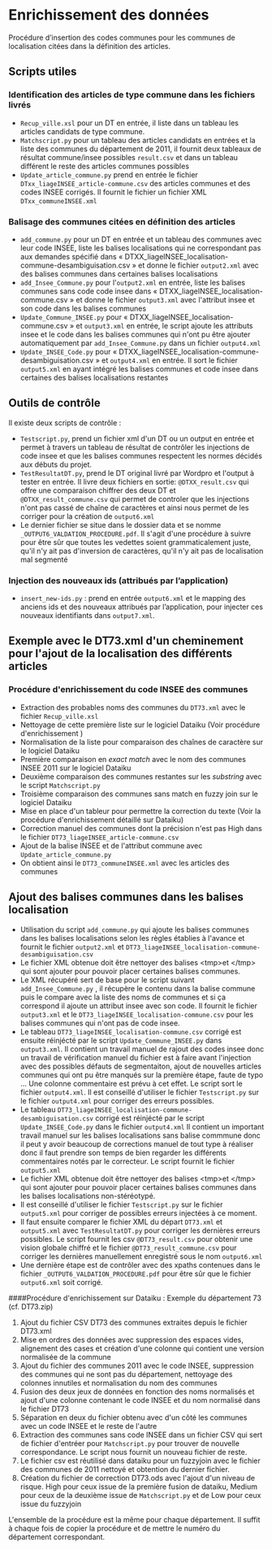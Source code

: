 Enrichissement des données
===

Procédure d’insertion des codes communes pour les communes de localisation citées dans la définition des articles.

## Scripts utiles

### Identification des articles de type commune dans les fichiers livrés
- `Recup_ville.xsl` pour un DT en entrée, il liste dans un tableau les articles candidats de type commune.
- `Matchscript.py` pour un tableau des articles candidats en entrées et la liste des communes du département de 2011, il fournit deux tableaux de résultat commune/insee possibles `result.csv` et dans un tableau différent le reste des articles communes possibles
- `Update_article_commune.py` prend en entrée le fichier `DTxx_liageINSEE_article-commune.csv` des articles communes et des codes INSEE corrigés. Il fournit le fichier un fichier XML `DTxx_communeINSEE.xml`


### Balisage des communes citées en définition des articles
- `add_commune.py` pour un DT en entrée et un tableau des communes avec leur code INSEE, liste les balises localisations qui ne correspondant pas aux demandes spécifié dans « DTXX_liageINSEE_localisation-commune-desambiguisation.csv » et donne le fichier `output2.xml` avec des balises communes dans certaines balises localisations
- `add_Insee_Commune.py` pour l'`output2.xml` en entrée, liste les balises communes sans code code insee dans « DTXX_liageINSEE_localisation-commune.csv » et donne le fichier `output3.xml` avec l'attribut insee et son code dans les balises communes
- `Update_Commune_INSEE.py` pour « DTXX_liageINSEE_localisation-commune.csv » et `output3.xml` en entrée, le script ajoute les attributs insee et le code dans les balises communes qui n'ont pu être ajouter automatiquement par `add_Insee_Commune.py` dans un fichier `output4.xml`
- `Update_INSEE_Code.py` pour « DTXX_liageINSEE_localisation-commune-desambiguisation.csv »  et `output4.xml` en entrée. Il sort le fichier `output5.xml` en ayant intégré les balises communes et code insee dans certaines des balises localisations restantes

## Outils de contrôle
Il existe deux scripts de contrôle :

- `Testscript.py`, prend un fichier xml d'un DT ou un output en entrée et permet à travers un tableau de résultat de contrôler les injections de code insee et que les balises communes respectent les normes décidés aux débuts du projet.
- `TestResultatDT.py`, prend le DT original livré par Wordpro et l'output à tester en entrée. Il livre deux fichiers en sortie: `@DTXX_result.csv` qui offre une comparaison chiffrer des deux DT et `@DTXX_result_commune.csv` qui permet de controler que les injections n'ont pas cassé de chaîne de caractères et ainsi nous permet de les corriger pour la création de `output6.xml`
- Le dernier fichier se situe dans le dossier data et se nomme `_OUTPUT6_VALDATION_PROCEDURE.pdf`. Il s'agit d'une procédure à suivre pour être sûr que toutes les vedettes soient grammaticalement juste, qu'il n'y ait pas d'inversion de caractères, qu'il n'y ait pas de localisation mal segmenté

### Injection des nouveaux ids (attribués par l’application)
- `insert_new-ids.py` : prend en entrée `output6.xml` et le mapping des anciens ids et des nouveaux attribués par l’application, pour injecter ces nouveaux identifiants dans `output7.xml`.
  
## Exemple avec le DT73.xml d'un cheminement pour l'ajout de la localisation des différents articles

### Procédure d'enrichissement du code INSEE des communes
- Extraction des probables noms des communes du `DT73.xml` avec le fichier `Recup_ville.xsl`
- Nettoyage de cette première liste sur le logiciel Dataiku (Voir procédure d'enrichissement )
- Normalisation de la liste pour comparaison des chaînes de caractère sur le logiciel Dataiku
- Première comparaison en *exact match* avec le nom des communes INSEE 2011 sur le logiciel Dataiku
- Deuxième comparaison des communes restantes sur les *substring* avec le script `Matchscript.py`
- Troisième comparaison des communes sans match en fuzzy join sur le logiciel Dataiku
- Mise en place d'un tableur pour permettre la correction du texte  (Voir la procédure d'enrichissement détaillé sur Dataiku)
- Correction manuel des communes dont la précision n'est pas High dans le fichier `DT73_liageINSEE_article-commune.csv`
- Ajout de la balise INSEE et de l'attribut commune avec `Update_article_commune.py`
- On obtient ainsi le `DT73_communeINSEE.xml` avec les articles des communes 


## Ajout des balises communes dans les balises localisation
- Utilisation du script `add_commune.py` qui ajoute les balises communes dans les balises localisations selon les règles établies à l'avance et fournit le fichier `output2.xml` et  `DT73_liageINSEE_localisation-commune-desambiguisation.csv`
- Le fichier XML obtenue doit être nettoyer des balises  &lt;tmp>et &lt;/tmp> qui sont ajouter pour pouvoir placer certaines balises communes.
- Le XML récupéré sert de base pour le script suivant `add_Insee_Commune.py` , il récupère le contenu dans la balise commune puis le compare avec la liste des noms de communes et si ça correspond il ajoute un attribut insee avec son code. Il fournit le fichier `output3.xml` et le `DT73_liageINSEE_localisation-commune.csv` pour les balises communes qui n'ont pas de code insee.
- Le tableau `DT73_liageINSEE_localisation-commune.csv` corrigé est ensuite réinjécté par le script  `Update_Commune_INSEE.py` dans `output3.xml`. Il contient un travail manuel de rajout des codes insee donc un travail de vérification manuel du fichier est à faire avant l'injection avec des possibles défauts de segmentaiton, ajout de nouvelles articles communes qui ont pu être manqués sur la première étape, faute de typo ... Une colonne commentaire est prévu à cet effet. Le script sort le fichier `output4.xml`. Il est conseillé d'utiliser le fichier `Testscript.py` sur le fichier `output4.xml` pour corriger des erreurs possibles.
-  Le tableau `DT73_liageINSEE_localisation-commune-desambiguisation.csv` corrigé est réinjécté par le script `Update_INSEE_Code.py` dans le fichier `output4.xml` Il contient un important travail manuel sur les balises localisations sans balise commmune donc il peut y avoir beaucoup de corrections manuel de tout type à réaliser donc il faut prendre son temps de bien regarder les différents commentaires notés par le correcteur. Le script fournit le fichier `output5.xml`
- Le fichier XML obtenue doit être nettoyer des balises  &lt;tmp>et &lt;/tmp> qui sont ajouter pour pouvoir placer certaines balises communes dans les balises localisations non-stéréotypé.
- Il est conseillé d'utiliser le fichier `Testscript.py` sur le fichier `output5.xml` pour corriger de possibles erreurs injectées à ce moment.
- Il faut ensuite comparer le fichier XML du départ `DT73.xml` et `output5.xml` avec `TestResultatDT.py` pour corriger les dernières erreurs possibles. Le script fournit les csv `@DT73_result.csv` pour obtenir une vision globale chiffré et le fichier `@DT73_result_commune.csv` pour corriger les dernières manuellement enregistré sous le nom `output6.xml`
- Une dernière étape est de contrôler avec des xpaths contenues dans le fichier `_OUTPUT6_VALDATION_PROCEDURE.pdf` pour être sûr que le fichier `output6.xml` soit corrigé.

  

####Procédure d'enrichissement sur Dataiku : Exemple du département 73 (cf. DT73.zip)

1. Ajout du fichier CSV DT73 des communes extraites depuis le fichier DT73.xml 
1. Mise en ordres des données avec suppression des espaces vides, alignement des cases et création d'une colonne qui contient une version normalisée de la commune
1. Ajout du fichier des communes 2011 avec le code INSEE, suppression des communes qui ne sont pas du département, nettoyage des colonnes innutiles et normalisation du nom des communes
1. Fusion des deux jeux de données en fonction des noms normalisés et ajout d'une colonne contenant le code INSEE et du nom normalisé dans le fichier DT73 
1. Séparation en deux du fichier obtenu avec d'un côté les communes avec un code INSEE et le reste de l'autre
1. Extraction des communes sans code INSEE dans un fichier CSV qui sert de fichier d'entréer pour `Matchscript.py` pour trouver de nouvelle correspondance. Le script nous fournit un nouveau fichier de reste.
1. Le fichier csv est réutilisé dans dataiku pour un fuzzyjoin avec le fichier des communes de 2011 nettoyé et obtention du dernier fichier. 
1. Création du fichier de correction DT73.ods avec l'ajout d'un niveau de risque. High pour ceux issue de la première fusion de dataiku, Medium pour ceux de la deuxième issue de `Matchscript.py` et de Low pour ceux issue du fuzzyjoin

L'ensemble de la procédure est la même pour chaque département. Il suffit à chaque fois de copier la procédure et de mettre le numéro du département correspondant. 

